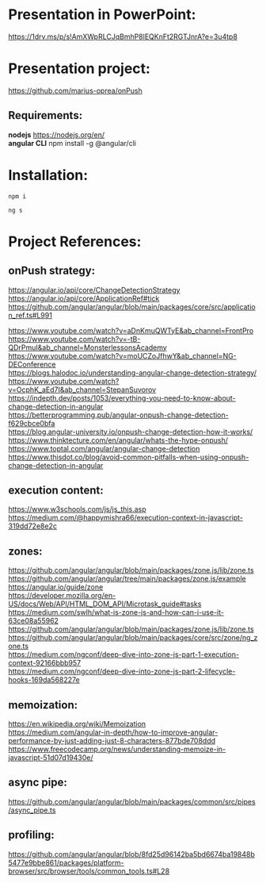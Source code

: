 Presentation in PowerPoint:
===========================
https://1drv.ms/p/s!AmXWpRLCJqBmhP8lEQKnFt2RGTJnrA?e=3u4tp8


Presentation project:
=====================
https://github.com/marius-oprea/onPush

Requirements:
------------
**nodejs** https://nodejs.org/en/  
**angular CLI** npm install -g @angular/cli

Installation:
=============
`npm i`

`ng s`

Project References:
===================

onPush strategy:
---------------
  https://angular.io/api/core/ChangeDetectionStrategy  
  https://angular.io/api/core/ApplicationRef#tick  
  https://github.com/angular/angular/blob/main/packages/core/src/application_ref.ts#L991  

  https://www.youtube.com/watch?v=aDnKmuQWTyE&ab_channel=FrontPro  
  https://www.youtube.com/watch?v=-tB-QDrPmuI&ab_channel=MonsterlessonsAcademy  
  https://www.youtube.com/watch?v=moUCZoJfhwY&ab_channel=NG-DEConference  
  https://blogs.halodoc.io/understanding-angular-change-detection-strategy/  
  https://www.youtube.com/watch?v=OcphK_aEd7I&ab_channel=StepanSuvorov  
  https://indepth.dev/posts/1053/everything-you-need-to-know-about-change-detection-in-angular  
  https://betterprogramming.pub/angular-onpush-change-detection-f629cbce0bfa  
  https://blog.angular-university.io/onpush-change-detection-how-it-works/  
  https://www.thinktecture.com/en/angular/whats-the-hype-onpush/  
  https://www.toptal.com/angular/angular-change-detection  
  https://www.thisdot.co/blog/avoid-common-pitfalls-when-using-onpush-change-detection-in-angular

execution content:
-----------------
  https://www.w3schools.com/js/js_this.asp  
  https://medium.com/@happymishra66/execution-context-in-javascript-319dd72e8e2c

zones:
------
  https://github.com/angular/angular/blob/main/packages/zone.js/lib/zone.ts  
  https://github.com/angular/angular/tree/main/packages/zone.js/example  
  https://angular.io/guide/zone  
  https://developer.mozilla.org/en-US/docs/Web/API/HTML_DOM_API/Microtask_guide#tasks  
  https://medium.com/swlh/what-is-zone-js-and-how-can-i-use-it-63ce08a55962  
  https://github.com/angular/angular/blob/main/packages/zone.js/lib/zone.ts  
  https://github.com/angular/angular/blob/main/packages/core/src/zone/ng_zone.ts  
  https://medium.com/ngconf/deep-dive-into-zone-js-part-1-execution-context-92166bbb957  
  https://medium.com/ngconf/deep-dive-into-zone-js-part-2-lifecycle-hooks-169da568227e

memoization:
-----------
  https://en.wikipedia.org/wiki/Memoization  
  https://medium.com/angular-in-depth/how-to-improve-angular-performance-by-just-adding-just-8-characters-877bde708ddd  
  https://www.freecodecamp.org/news/understanding-memoize-in-javascript-51d07d19430e/

async pipe:
-----------
  https://github.com/angular/angular/blob/main/packages/common/src/pipes/async_pipe.ts

profiling:
----------
  https://github.com/angular/angular/blob/8fd25d96142ba5bd6674ba19848b5477e9bbe861/packages/platform-browser/src/browser/tools/common_tools.ts#L28  


